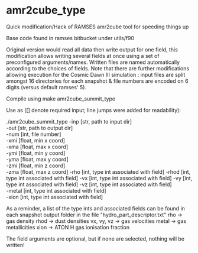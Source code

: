 # amr2cube_type
Quick modification/Hack of RAMSES amr2cube tool for speeding things up

Base code found in ramses bitbucket under utils/f90

Original version would read all data then write output for one field, this modification allows writing several fields at once using a set of preconfigured 
arguments/names. Written files are named automatically according to the choices of fields.
Note that there are further modifications allowing execution for the Cosmic Dawn III simulation : input files are split amongst 16 directories for each 
snapshot & file numbers are encoded on 6 digits (versus default ramses' 5).

Compile using make amr2cube_summit_type

Use as ([] denote required input; line jumps were added for readability):

./amr2cube_summit_type -inp [str, path to input dir]   
                       -out [str, path to output dir]   
                       -num [int, file number]   
                       -xmi [float, min x coord]  
                       -xma [float, max x coord]   
                       -ymi [float, min y coord]  
                       -yma [float, max y coord]  
                       -zmi [float, min z coord]  
                       -zma [float, max z coord] 
                       -rho [int, type int associated with field] 
                       -rhod [int, type int associated with field]
                       -vx [int, type int associated with field] 
                       -vy [int, type int associated with field]
                       -vz [int, type int associated with field]  
                       -metal [int, type int associated with field]  
                       -xion [int, type int associated with field] 
                       
                       
As a reminder, a list of the type ints and associated fields can be found in each snapshot output folder in the file "hydro_part_descriptor.txt"
rho -> gas density
rhod -> dust densities
vx, vy, vz -> gas velocities
metal -> gas metallicities
xion -> ATON H gas ionisation fraction

The field arguments are optional, but if none are selected, nothing will be written!

